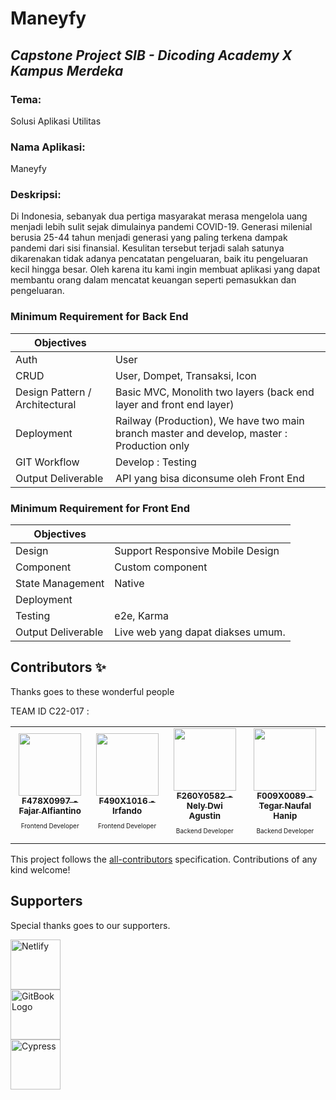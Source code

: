 # Maneyfy
## _Capstone Project SIB - Dicoding Academy X Kampus Merdeka_

### Tema:
Solusi Aplikasi Utilitas

### Nama Aplikasi:
Maneyfy

### Deskripsi:
Di Indonesia, sebanyak dua pertiga masyarakat merasa mengelola uang menjadi lebih sulit sejak dimulainya pandemi COVID-19. Generasi milenial berusia 25-44 tahun menjadi generasi yang paling terkena dampak pandemi dari sisi finansial. Kesulitan tersebut terjadi salah satunya dikarenakan tidak adanya pencatatan pengeluaran, baik itu pengeluaran kecil hingga besar. Oleh karena itu kami ingin membuat aplikasi yang dapat membantu orang dalam mencatat keuangan seperti pemasukkan dan pengeluaran.

### Minimum Requirement for Back End

| Objectives |  |
| ------ | ------ |
| Auth | User |
| CRUD | User, Dompet, Transaksi, Icon |
| Design Pattern / Architectural | Basic MVC, Monolith two layers (back end layer and front end layer) |
| Deployment | Railway (Production), We have two main branch master and develop, master : Production only |
| GIT Workflow | Develop : Testing |
| Output Deliverable | API yang bisa diconsume oleh Front End |

### Minimum Requirement for Front End

| Objectives |  |
| ------ | ------ |
| Design | Support Responsive Mobile Design |
| Component | Custom component |
| State Management | Native |
| Deployment |  |
| Testing | e2e, Karma |
| Output Deliverable | Live web yang dapat diakses umum. |

## Contributors ✨

Thanks goes to these wonderful people

<!-- ALL-CONTRIBUTORS-LIST:START - Do not remove or modify this section -->
<!-- prettier-ignore-start -->
<!-- markdownlint-disable -->
<table>
  <tr>
    TEAM ID C22-017 :
    <td align="center"><a href="https://github.com/fajaralf"><img src="https://avatars.githubusercontent.com/u/91827168?v=4" width="100px;" alt=""/><br /><sub><b>F478X0997 - Fajar Alfiantino</b></sub></a><br /><p style="font-size:10px">Frontend Developer</p></td>
    <td align="center"><a href="https://github.com/IrfandoAritonang"><img src="https://avatars.githubusercontent.com/u/75372211?v=4" width="100px;" alt=""/><br /><sub><b>F490X1016 - Irfando</b></sub></a><br /><p style="font-size:10px">Frontend Developer</p></td>
    <td align="center"><a href="https://github.com/nee18"><img src="https://avatars.githubusercontent.com/u/99226926?v=4" width="100px;" alt=""/><br /><sub><b>F260Y0582 - Nely Dwi Agustin</b></sub></a><br /><p style="font-size:10px" scr="https://www.linkedin.com/in/nelydwiagustin/">Backend Developer</p></td>
    <td align="center"><a href="https://github.com/TegarNH"><img src="https://avatars.githubusercontent.com/u/55114771?v=4" width="100px;" alt=""/><br /><sub><b>F009X0089 - Tegar Naufal Hanip</b></sub></a><br /><p style="font-size:10px">Backend Developer</p></td>
  </tr>
</table>

<!-- markdownlint-restore -->
<!-- prettier-ignore-end -->

<!-- ALL-CONTRIBUTORS-LIST:END -->

This project follows the [all-contributors](https://github.com/all-contributors/all-contributors) specification. Contributions of any kind welcome!

## Supporters

Special thanks goes to our supporters.

<p>
  <a href="https://www.netlify.com/" target="_blank" rel="noopener noreferrer"><img height="80" src="https://dicoding-web-img.sgp1.cdn.digitaloceanspaces.com/original/commons/certificate_logo.png" alt="Netlify"></a><br/>
  <a href="https://www.gitbook.com/" target="_blank" rel="noopener noreferrer"><img height="80" src="https://kampusmerdeka.kemdikbud.go.id/static/media/logo-white@2x.5330316a.webp" alt="GitBook Logo"></a></br>
  <a href="https://www.cypress.io/" target="_blank" rel="noopener noreferrer"><img height="80" alt="Cypress" src="https://kampusmerdeka.kemdikbud.go.id/static/media/logo-pendidikan@2x.0ce0acdc.webp" /></a>
</p>
